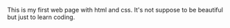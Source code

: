 This is my first web page with html and css.
It's not suppose to be beautiful but just to learn coding.
